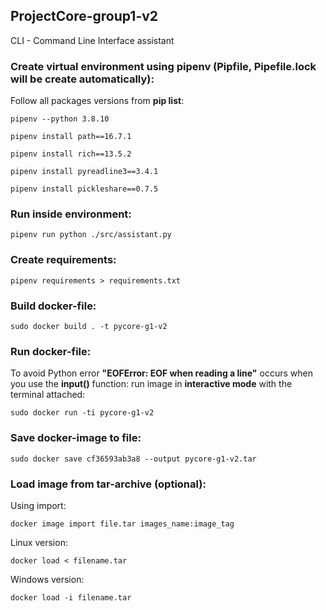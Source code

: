 ## ProjectCore-group1-v2
CLI - Command Line Interface assistant

### Create virtual environment using pipenv (Pipfile, Pipefile.lock will be create automatically):
Follow all packages versions from **pip list**:
```
pipenv --python 3.8.10
```
```
pipenv install path==16.7.1
```
```
pipenv install rich==13.5.2
```
```
pipenv install pyreadline3==3.4.1
```
```
pipenv install pickleshare==0.7.5
```

### Run inside environment:
```
pipenv run python ./src/assistant.py
```

### Create requirements:
```
pipenv requirements > requirements.txt
```

### Build docker-file:
```
sudo docker build . -t pycore-g1-v2
```

### Run docker-file:
To avoid Python error **"EOFError: EOF when reading a line"** occurs when you use the **input()** function: run image in **interactive mode** with the terminal attached:
```
sudo docker run -ti pycore-g1-v2
```

### Save docker-image to file:
```
sudo docker save cf36593ab3a8 --output pycore-g1-v2.tar
```

### Load image from tar-archive (optional):
Using import:
```
docker image import file.tar images_name:image_tag
```

Linux version:
```
docker load < filename.tar
```

Windows version:
```
docker load -i filename.tar
```
